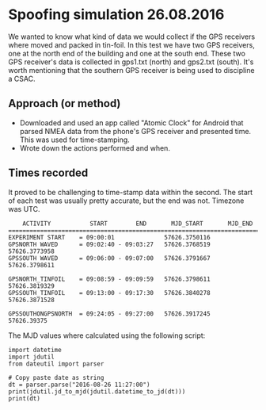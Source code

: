 # Spoofing simulation 26.08.2016
We wanted to know what kind of data we would collect if the GPS receivers where moved and packed in tin-foil. In this test we have two GPS receivers, one at the north end of the building and one at the south end. These two GPS receiver's data is collected in gps1.txt (north) and gps2.txt (south). It's worth mentioning that the southern GPS receiver is being used to discipline a CSAC. 

## Approach (or method)
- Downloaded and used an app called "Atomic Clock" for Android that parsed NMEA data from the phone's GPS receiver and presented time. This was used for time-stamping.
- Wrote down the actions performed and when.

## Times recorded
It proved to be challenging to time-stamp data within the second. The start of each test was usually pretty accurate, but the end was not. Timezone was UTC.

		ACTIVITY		   START 		END 	  MJD_START		  MJD_END
	==========================================================================
	EXPERIMENT START	= 09:00:01				57626.3750116	
	GPSNORTH WAVED		= 09:02:40 - 09:03:27	57626.3768519	57626.3773958
	GPSSOUTH WAVED		= 09:06:00 - 09:07:00	57626.3791667	57626.3798611

	GPSNORTH_TINFOIL	= 09:08:59 - 09:09:59	57626.3798611	57626.3819329
	GPSSOUTH_TINFOIL	= 09:13:00 - 09:17:30   57626.3840278	57626.3871528

	GPSSOUTHONGPSNORTH	= 09:24:05 - 09:27:00	57626.3917245	57626.39375

The MJD values where calculated using the following script:

	import datetime
	import jdutil
	from dateutil import parser

	# Copy paste date as string
	dt = parser.parse("2016-08-26 11:27:00")
	print(jdutil.jd_to_mjd(jdutil.datetime_to_jd(dt))) 
	print(dt)

